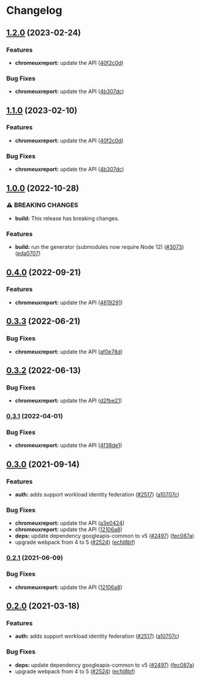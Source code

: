 # Changelog

## [1.2.0](https://github.com/googleapis/google-api-nodejs-client/compare/chromeuxreport-v1.1.0...chromeuxreport-v1.2.0) (2023-02-24)


### Features

* **chromeuxreport:** update the API ([40f2c0d](https://github.com/googleapis/google-api-nodejs-client/commit/40f2c0d885a39ba10e94f3f9e117d95ce28cc503))


### Bug Fixes

* **chromeuxreport:** update the API ([4b307dc](https://github.com/googleapis/google-api-nodejs-client/commit/4b307dc7bd9855bee38b2c6f365a5a7f7ae792c5))

## [1.1.0](https://github.com/googleapis/google-api-nodejs-client/compare/chromeuxreport-v1.0.0...chromeuxreport-v1.1.0) (2023-02-10)


### Features

* **chromeuxreport:** update the API ([40f2c0d](https://github.com/googleapis/google-api-nodejs-client/commit/40f2c0d885a39ba10e94f3f9e117d95ce28cc503))


### Bug Fixes

* **chromeuxreport:** update the API ([4b307dc](https://github.com/googleapis/google-api-nodejs-client/commit/4b307dc7bd9855bee38b2c6f365a5a7f7ae792c5))

## [1.0.0](https://github.com/googleapis/google-api-nodejs-client/compare/chromeuxreport-v0.4.0...chromeuxreport-v1.0.0) (2022-10-28)


### ⚠ BREAKING CHANGES

* **build:** This release has breaking changes.

### Features

* **build:** run the generator (submodules now require Node 12) ([#3073](https://github.com/googleapis/google-api-nodejs-client/issues/3073)) ([eda0707](https://github.com/googleapis/google-api-nodejs-client/commit/eda07079dadab46a80b6f9ede618f4f43030169e))

## [0.4.0](https://github.com/googleapis/google-api-nodejs-client/compare/chromeuxreport-v0.3.3...chromeuxreport-v0.4.0) (2022-09-21)


### Features

* **chromeuxreport:** update the API ([4819291](https://github.com/googleapis/google-api-nodejs-client/commit/48192918cdaa32a5fc59626923c21a7461884069))

## [0.3.3](https://github.com/googleapis/google-api-nodejs-client/compare/chromeuxreport-v0.3.2...chromeuxreport-v0.3.3) (2022-06-21)


### Bug Fixes

* **chromeuxreport:** update the API ([af0e78d](https://github.com/googleapis/google-api-nodejs-client/commit/af0e78dd53c11e7d2cd95ed74f21e5324d4e9625))

## [0.3.2](https://github.com/googleapis/google-api-nodejs-client/compare/chromeuxreport-v0.3.1...chromeuxreport-v0.3.2) (2022-06-13)


### Bug Fixes

* **chromeuxreport:** update the API ([d2fbe21](https://github.com/googleapis/google-api-nodejs-client/commit/d2fbe2192c33dd8f640bc5b6c03dbd30f9f7be50))

### [0.3.1](https://github.com/googleapis/google-api-nodejs-client/compare/chromeuxreport-v0.3.0...chromeuxreport-v0.3.1) (2022-04-01)


### Bug Fixes

* **chromeuxreport:** update the API ([4f38de1](https://github.com/googleapis/google-api-nodejs-client/commit/4f38de1693b9c3421de889df4adb8a207a01b3cc))

## [0.3.0](https://www.github.com/googleapis/google-api-nodejs-client/compare/chromeuxreport-v0.2.1...chromeuxreport-v0.3.0) (2021-09-14)


### Features

* **auth:** adds support workload identity federation ([#2517](https://www.github.com/googleapis/google-api-nodejs-client/issues/2517)) ([a10707c](https://www.github.com/googleapis/google-api-nodejs-client/commit/a10707c477759e7c9ef6360a2fe800856fb600c1))


### Bug Fixes

* **chromeuxreport:** update the API ([a3e0424](https://www.github.com/googleapis/google-api-nodejs-client/commit/a3e042442d39fcf826b4e07fbe5a8452235e5a67))
* **chromeuxreport:** update the API ([12106a8](https://www.github.com/googleapis/google-api-nodejs-client/commit/12106a8cf0b62cdfa320727d54f9170624b48071))
* **deps:** update dependency googleapis-common to v5 ([#2497](https://www.github.com/googleapis/google-api-nodejs-client/issues/2497)) ([fec087a](https://www.github.com/googleapis/google-api-nodejs-client/commit/fec087abcf3d994dd41c3ffa0a0c12b1f9f09dae))
* upgrade webpack from 4 to 5  ([#2524](https://www.github.com/googleapis/google-api-nodejs-client/issues/2524)) ([ecfd8bf](https://www.github.com/googleapis/google-api-nodejs-client/commit/ecfd8bfcd06e1beabff7ec9a8c4000222379eb8d))

### [0.2.1](https://www.github.com/googleapis/google-api-nodejs-client/compare/chromeuxreport-v0.2.0...chromeuxreport-v0.2.1) (2021-06-09)


### Bug Fixes

* **chromeuxreport:** update the API ([12106a8](https://www.github.com/googleapis/google-api-nodejs-client/commit/12106a8cf0b62cdfa320727d54f9170624b48071))

## [0.2.0](https://www.github.com/googleapis/google-api-nodejs-client/compare/chromeuxreport-v0.1.0...chromeuxreport-v0.2.0) (2021-03-18)


### Features

* **auth:** adds support workload identity federation ([#2517](https://www.github.com/googleapis/google-api-nodejs-client/issues/2517)) ([a10707c](https://www.github.com/googleapis/google-api-nodejs-client/commit/a10707c477759e7c9ef6360a2fe800856fb600c1))


### Bug Fixes

* **deps:** update dependency googleapis-common to v5 ([#2497](https://www.github.com/googleapis/google-api-nodejs-client/issues/2497)) ([fec087a](https://www.github.com/googleapis/google-api-nodejs-client/commit/fec087abcf3d994dd41c3ffa0a0c12b1f9f09dae))
* upgrade webpack from 4 to 5  ([#2524](https://www.github.com/googleapis/google-api-nodejs-client/issues/2524)) ([ecfd8bf](https://www.github.com/googleapis/google-api-nodejs-client/commit/ecfd8bfcd06e1beabff7ec9a8c4000222379eb8d))
